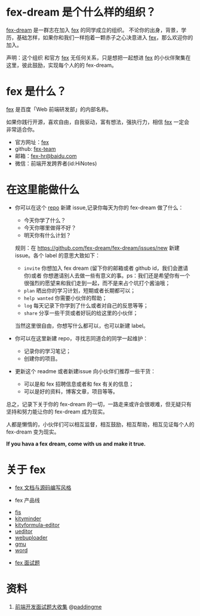 # fex-dream 是个什么样的组织？

[fex-dream](https://github.com/fex-dream/) 是一群志在加入 [fex](http://fex.baidu.com/) 的同学成立的组织。
不论你的出身，背景，学历，基础怎样，如果你和我们一样抱着一颗赤子之心决意进入 [fex](http://fex.baidu.com)，那么欢迎你的加入。

声明：这个组织 和官方 [fex](http://fex.baidu.com/) 无任何关系，只是想把一起想进 [fex](http://fex.baidu.com/) 的小伙伴聚集在这里，彼此鼓励，实现每个人的的 fex-dream。

# fex 是什么？

[fex](http://fex.baidu.com/) 是百度「Web 前端研发部」的内部名称。

如果你践行开源，喜欢自由，自我驱动，富有想法，强执行力，相信 [fex](http://fex.baidu.com/) 一定会非常适合你。

- 官方网址：[fex](http://fex.baidu.com/)
- github: [fex-team](https://github.com/fex-team/)
- 邮箱：fex-hr@baidu.com
- 微信：前端开发跨界者(id:HiNotes)


# 在这里能做什么

- 你可以在这个 [repo](https://github.com/fex-dream/fex-dream) 新建 issue,记录你每天为你的 fex-dream 做了什么：
  + 今天你学了什么？
  + 今天你哪里做得不好？
  + 明天你有什么计划？

  规则：在 <https://github.com/fex-dream/fex-dream/issues/new> 新建 issue。各个 label 的意思大致如下：
  - `invite` 你想加入 fex dream (留下你的邮箱或者 github id，我们会邀请你)或者 你想邀请别人去做一些有意义的事。ps：我们还是希望你有一个很强烈的愿望来和我们走到一起，而不是来占个坑打个酱油哦；
  - `plan` 晒出你的学习计划，短期或者长期都可以；
  - `help wanted` 你需要小伙伴的帮助；
  - `log` 每天记录下你学到了什么或者对自己的反思等等；
  - `share` 分享一些干货或者好玩的给这里的小伙伴；

  当然这里很自由，你想写什么都可以，也可以新建 label。

- 你可以在这里新建 repo，寻找志同道合的同学一起维护：
  + 记录你的学习笔记；
  + 创建你的项目。
- 更新这个 readme 或者新建issue 向小伙伴们推荐一些干货：
  + 可以是和 fex 招聘信息或者和 fex 有关的信息；
  + 可以是好的资料，博客文章，项目等等。

总之，记录下关于你的 fex-dream 的一切，一路走来或许会很艰难，但无疑只有坚持和努力能让你的 fex-dream 成为现实。

人都是懒惰的，小伙伴们可以相互监督，相互鼓励，相互帮助，相互见证每个人的 fex-dream 变为现实。

**If you hava a fex dream, come with us and make it true.**


# 关于 fex

+ [fex 文档与源码编写风格](https://github.com/fex-team/styleguide)

+ fex 产品线
 - [fis](https://github.com/fex-team/fis/)
 - [kityminder](https://github.com/fex-team/kityminder/)
 - [kityformula-editor](https://github.com/fex-team/kityformula-editor/)
 - [ueditor](http://github.com/fex-team/ueditor/)
 - [webuploader](https://github.com/fex-team/webuploader/)
 - [gmu](https://github.com/fex-team/gmu/)
 - [word](http://word.baidu.com)

+ [fex 面试题](https://github.com/fex-team/interview-questions)


# 资料

1. [前端开发面试题大收集](https://github.com/paddingme/Front-end-Web-Development-Interview-Question) @[paddingme](https://github.com/paddingme)
